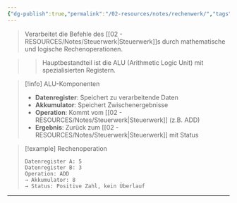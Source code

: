 ```yaml
---
{"dg-publish":true,"permalink":"/02-resources/notes/rechenwerk/","tags":["hardware/cpu","informatik/architektur"],"noteIcon":"","updated":"2025-09-16T10:51:03.140+02:00"}
---
```



> Verarbeitet die Befehle des [[02 - RESOURCES/Notes/Steuerwerk\|Steuerwerk]]s durch mathematische und logische Rechenoperationen.

>> Hauptbestandteil ist die ALU (Arithmetic Logic Unit) mit spezialisierten Registern.

>[!info] ALU-Komponenten
>- **Datenregister**: Speichert zu verarbeitende Daten
>- **Akkumulator**: Speichert Zwischenergebnisse
>- **Operation**: Kommt vom [[02 - RESOURCES/Notes/Steuerwerk\|Steuerwerk]] (z.B. ADD)
>- **Ergebnis**: Zurück zum [[02 - RESOURCES/Notes/Steuerwerk\|Steuerwerk]] mit Status

>[!example] Rechenoperation
>```
>Datenregister A: 5
>Datenregister B: 3
>Operation: ADD
>→ Akkumulator: 8
>→ Status: Positive Zahl, kein Überlauf
>```

---